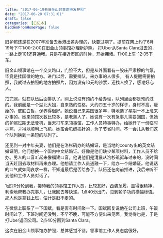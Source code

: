 ```yaml
---
title: "2017-06-19去旧金山领事馆换发护照"
date: "2017-06-20 07:31:01"
draft: false
categories: [日记本]
hiddenFromHomePage: false
---
```

旧护照还是在2007年准备去香港出差办理的，快要过期了。提前在网上约了6月19号下午1:00-2:00在旧金山领事馆办理新护照。
打Uber从Santa Clara过去的，一路上走101还算通畅。只是在接近市区的时候，开始拥堵。11:00上车-12:05下车。

旧金山领事馆在一个交叉路口，门脸不大，但是从外面看有一股庄严肃穆的气氛，毕竟是挂国徽的地方。进门以后，需要排队，来办事的人很多。 有人提醒需要拍照，我就过去拍照的地方拍照片，因为没有10元的钞票，还找人换了，感谢好心人。

拍完照，就在队伍后面排队了。网上说没有预约不给办理，队列里面都是预约过的。我前面是一个湖北大姐，自来熟的性格，大约四五十岁的样子，身材不高，瘦瘦的，皮肤白皙、保养得很好。她说自己来美国很多年，特地选了星期一不上班来办事的。她来领馆次数比较多，是老熟人了。她说有一次有急事儿需要回国，但她的护照过期无法登机，当天打车来领事馆，工作人员特事特办，给她开了一份临时护照，才得以顺利上飞机。她蛮会见缝插针的，为了节省时间，不一会儿从我们这个队列换到一条短的队列了。

还见到一对中年夫妻，他们是在洛杉矶办的结婚证，是当地的county出的英文结婚证明。他们想换一个国内中文结婚证。好像是他们缺少某项材料，工作人员不给办。男人的口音听起来像福建口音。他说他们是清晨从洛杉矶驱车过来的，没时间当天赶回去取材料再来办理。他想请工作人员通融一下，给办一个结婚证。他说话的口气就如同哀求一样，不知道最后是否给办了。队伍还在向前推进，我后来听不到他和工作人员对话了。


1点20分轮到我，接待我的领事馆工作人员，比较友好，西装革履，显得很精神，利索地帮我办完事儿，让我回去等快递。1点40分出门，见到轮子功的横幅标语。那人也是拿钱上班，估计是赶不走的。

在微信上联系了一下国斌，看是否有时间聚一下。国斌回复说他在公司上班，午饭时间过了，下班时间还没到，不早不晚，可能不方便出来见面。我觉得也是，于是打Uber返回公司。2点40分回到Santa Clara。

这次在旧金山领事馆办护照，总体感觉不错。领事馆工作人员态度很好。
